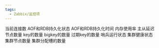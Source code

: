 ```yaml
---
tags:
  - Zabbix/监控项
---
```

当前连接数
AOF和RDB持久化状态
AOF和RDB持久化时间
内存使用率
主从延迟
节点数量
key的数量
bigkey的数量
过期key的数量
哨兵运行状态
集群健康状态
集群节点数量
集群分配槽的数量
